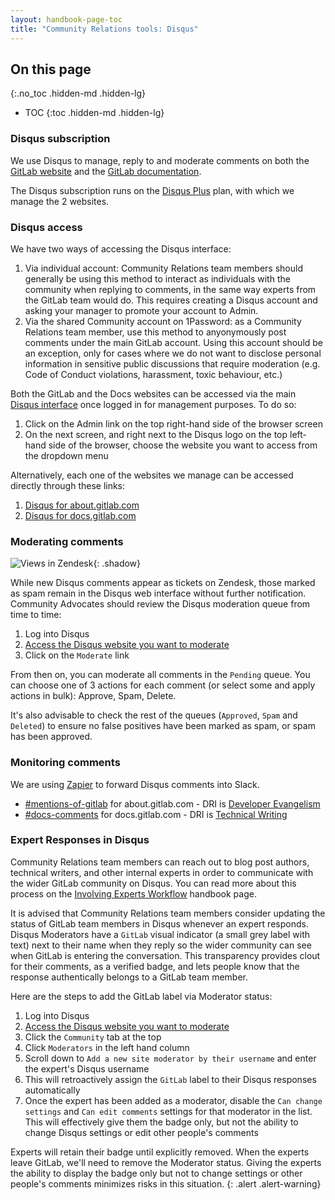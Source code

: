 ```yaml
---
layout: handbook-page-toc
title: "Community Relations tools: Disqus"
---
```


## On this page
{:.no_toc .hidden-md .hidden-lg}

- TOC
{:toc .hidden-md .hidden-lg}

### Disqus subscription

We use Disqus to manage, reply to and moderate comments on both the [GitLab website](https://about.gitlab.com) and the [GitLab documentation](https://docs.gitlab.com).

The Disqus subscription runs on the [Disqus Plus](https://disqus.com/pricing/) plan, with which we manage the 2 websites.

### Disqus access

We have two ways of accessing the Disqus interface:

1. Via individual account: Community Relations team members should generally be using this method to interact as individuals with the community when replying to comments, in the same way experts from the GitLab team would do. This requires creating a Disqus account and asking your manager to promote your account to Admin.
1. Via the shared Community account on 1Password: as a Community Relations team member, use this method to anyonymously post comments under the main GitLab account. Using this account should be an exception, only for cases where we do not want to disclose personal information in sensitive public discussions that require moderation (e.g. Code of Conduct violations, harassment, toxic behaviour, etc.)

Both the GitLab and the Docs websites can be accessed via the main [Disqus interface](https://disqus.com) once logged in for management purposes. To do so:

1. Click on the Admin link on the top right-hand side of the browser screen
1. On the next screen, and right next to the Disqus logo on the top left-hand side of the browser, choose the website you want to access from the dropdown menu

Alternatively, each one of the websites we manage can be accessed directly through these links:

1. [Disqus for about.gitlab.com](https://gitlab.disqus.com/admin/)
1. [Disqus for docs.gitlab.com](https://gitlab-docs.disqus.com/admin/)

### Moderating comments

![Views in Zendesk](/images/handbook/marketing/community-relations/disqus-moderation.png){: .shadow}

While new Disqus comments appear as tickets on Zendesk, those marked as spam remain in the Disqus web interface without further notification. Community Advocates should review the Disqus moderation queue from time to time:

1. Log into Disqus
1. [Access the Disqus website you want to moderate](#disqus-access)
1. Click on the `Moderate` link

From then on, you can moderate all comments in the `Pending` queue. You can choose one of 3 actions for each comment (or select some and apply actions in bulk): Approve, Spam, Delete.

It's also advisable to check the rest of the queues (`Approved`, `Spam` and `Deleted`) to ensure no false positives have been marked as spam, or spam has been approved.

### Monitoring comments

We are using [Zapier](/handbook/marketing/community-relations/workflows-tools/zapier/) to forward Disqus comments into Slack.

- [#mentions-of-gitlab](https://gitlab.slack.com/archives/C03N3AY9W) for about.gitlab.com - DRI is [Developer Evangelism](/handbook/marketing/community-relations/developer-evangelism/hacker-news/#blog-comments)
- [#docs-comments](https://gitlab.slack.com/archives/C7WE1CBQW) for docs.gitlab.com - DRI is [Technical Writing](/handbook/engineering/ux/technical-writing/)

### Expert Responses in Disqus

Community Relations team members can reach out to blog post authors, technical writers, and other internal experts in order to communicate with the wider GitLab community on Disqus. You can read more about this process on the [Involving Experts Workflow](/handbook/marketing/community-relations/community-operations/#expert-responses) handbook page.

It is advised that Community Relations team members consider updating the status of GitLab team members in Disqus whenever an expert responds. Disqus Moderators have a `GitLab` visual indicator (a small grey label with text) next to their name when they reply so the wider community can see when GitLab is entering the conversation. This transparency provides clout for their comments, as a verified badge, and lets people know that the response authentically belongs to a GitLab team member.

Here are the steps to add the GitLab label via Moderator status: 

1. Log into Disqus
1. [Access the Disqus website you want to moderate](#disqus-access)
1. Click the `Community` tab at the top
1. Click `Moderators` in the left hand column
1. Scroll down to `Add a new site moderator by their username` and enter the expert's Disqus username
1. This will retroactively assign the `GitLab` label to their Disqus responses automatically
1. Once the expert has been added as a moderator, disable the `Can change settings` and `Can edit comments` settings for that moderator in the list. This will effectively give them the badge only, but not the ability to change Disqus settings or edit other people's comments

<i class="fas fa-hand-point-right" aria-hidden="true" style="color: rgb(138, 109, 59)
;"></i> Experts will retain their badge until explicitly removed. When the experts leave GitLab, we'll need to remove the Moderator status. Giving the experts the ability to display the badge only but not to change settings or other people's comments minimizes risks in this situation.
{: .alert .alert-warning}
